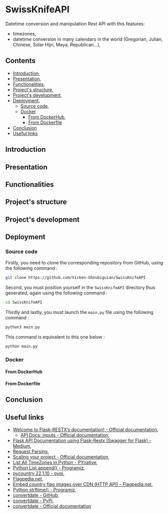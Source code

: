 # SwissKnifeAPI

Datetime conversion and manipulation Rest API with this features:

* timezones,
* datetime conversion in many calendars in the world (Gregorian, Julian, Chinese, Solar Hijri, Maya, Republican...),

## Contents

* [Introduction](#introduction),
* [Presentation](#presentation),
* [Functionalities](#functionalities),
* [Project's structure](#project_s_structure),
* [Project's development](#project_s_development),
* [Deployment](#deployment),
    * [Source code](#source_code),
    * [Docker](#docker)
      * [From DockerHub](#from_dockerhub),
      * [From Dockerfile](#from_dockerfile)
* [Conclusion](#conclusion)
* [Useful links](#useful_links)

<a name="introduction"></a>
## Introduction

<a name="presentation"></a>
## Presentation

<a name="functionalities"></a>
## Functionalities

<a name="project_s_structure"></a>
## Project's structure

<a name="project_s_development"></a>
## Project's development

<a name="deployment"></a>
## Deployment

<a name="source_code"></a>
### Source code

Firstly, you need to clone the corresponding repository from GitHub, using the following command :

```bash
git clone https://github.com/Vicken-Ghoubiguian/SwissKnifeAPI
```

Second, you must position yourself in the `SwissKnifeAPI` directory thus generated, again using the following command :

```bash
cd SwissKnifeAPI
```

Thirdly and lastly, you must launch the `main.py` file using the following command :

```bash
python3 main.py
```

This command is equivalent to this one below :

```bash
python main.py
```

<a name="docker"></a>
### Docker

<a name="from_dockerhub"></a>
#### From DockerHub

<a name="from_dockerfile"></a>
#### From Dockerfile

<a name="conclusion"></a>
## Conclusion

<a name="useful_links"></a>
## Useful links

* [Welcome to Flask-RESTX’s documentation! - Official documentation](https://flask-restx.readthedocs.io/en/latest/),
     * [API Docs: inputs - Official documentation](https://flask-restful.readthedocs.io/en/latest/api.html#inputs),
* [Flask API Documentation using Flask-Restx (Swagger for Flask) - Medium](https://abhtri.medium.com/flask-api-documentation-using-flask-restx-swagger-for-flask-84be13d70e0),
* [Request Parsing](https://flask-restful.readthedocs.io/en/latest/reqparse.html),
* [Scaling your project - Official documentation](https://flask-restx.readthedocs.io/en/latest/scaling.html),
* [List All TimeZones in Python - PYnative](https://pynative.com/list-all-timezones-in-python/#h-get-list-of-all-timezones-name),
* [Python List append() - Programiz](https://www.programiz.com/python-programming/methods/list/append),
* [pycountry 22.1.10 - pypi](https://pypi.org/project/pycountry/),
* [Flagpedia.net](https://flagpedia.net),
* [Embed country flag images over CDN (HTTP API) - Flagpedia.net](https://flagpedia.net/download/api),
* [Python strftime() - Programiz](https://www.programiz.com/python-programming/datetime/strftime),
* [convertdate - GitHub](https://github.com/fitnr/convertdate),
* [convertdate - PyPi](https://pypi.org/project/convertdate/),
* [convertdate - Official documentation](https://convertdate.readthedocs.io/en/latest/index.html)
